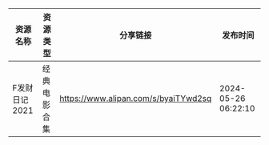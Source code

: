 | 资源名称      | 资源类型   | 分享链接                                 | 发布时间                |
| --------- | ------ | ------------------------------------ | ------------------- |
| F发财日记2021 | 经典电影合集 | https://www.alipan.com/s/byaiTYwd2sq | 2024-05-26 06:22:10 |
